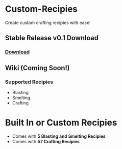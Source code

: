 # Custom-Recipies
Create custom crafting recipies with ease!

## Stable Release v0.1 Download
### [Download](https://github.com/agentsix1/Custom-Recipes/releases/tag/Stable)

## Wiki (Coming Soon!)

### Supported Recipies
- Blasting
- Smelting
- Crafting

# Built In or Custom Recipies
- Comes with **5 Blasting and Smelting Recipies**
- Comes with **57 Crafting Recipies** 
